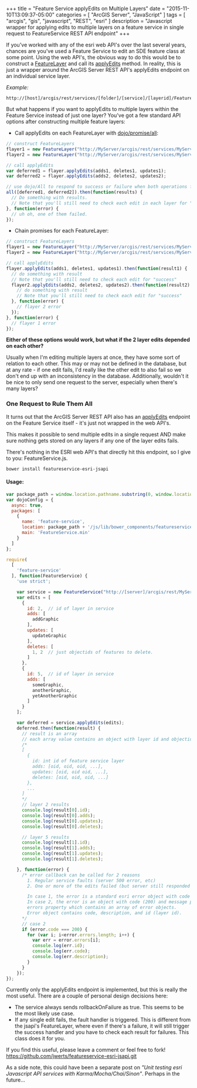 +++
title = "Feature Service applyEdits on Multiple Layers"
date = "2015-11-10T13:09:37-05:00"
categories = [
  "ArcGIS Server", "JavaScript"
]
tags = [
  "arcgis",
  "gis",
  "javascript",
  "REST",
  "esri"
]
description = "Javascript wrapper for applying edits to multiple layers on a feature service in single request to FeatureService REST API endpoint"
+++

If you've worked with any of the esri web API's over the last several years, chances are you've used a Feature Service to edit an SDE feature class at some point.  Using the web API's, the obvious way to do this would be to construct a <a href="https://developers.arcgis.com/javascript/jsapi/featurelayer-amd.html">FeatureLayer</a> and call its <a href="https://developers.arcgis.com/javascript/jsapi/featurelayer-amd.html#applyedits">applyEdits</a> method.  In reality, this is just a wrapper around the ArcGIS Server REST API's applyEdits endpoint on an individual service layer.  

*Example:*

```
http://[host]/arcgis/rest/services/[folder]/[service]/[layerid]/FeatureServer/applyEdits
```

But what happens if you want to applyEdits to multiple layers within the Feature Service instead of just one layer?  You've got a few standard API options after constructing multiple feature layers:

- Call applyEdits on each FeatureLayer with <a href="https://dojotoolkit.org/api/?qs=1.10/dojo/promise/all">dojo/promise/all</a>:

```js
// construct FeatureLayers
flayer1 = new FeatureLayer("http://MyServer/arcgis/rest/services/MyServiceFolder/MyService/0");
flayer2 = new FeatureLayer("http://MyServer/arcgis/rest/services/MyServiceFolder/MyService/1");

// call applyEdits
var deferred1 = flayer.applyEdits(adds1, deletes1, updates1);
var deferred2 = flayer.applyEdits(adds2, deletes2, updates2);

// use dojo/All to respond to success or failure when both operations finish
all([deferred1, deferred2]).then(function(results) {
  // Do something with results.
  // Note that you'll still need to check each edit in each layer for "success"
}, function(error) {
  // uh oh, one of them failed.  
});
```

- Chain promises for each FeatureLayer:

```js
// construct FeatureLayers
flayer1 = new FeatureLayer("http://MyServer/arcgis/rest/services/MyServiceFolder/MyService/0");
flayer2 = new FeatureLayer("http://MyServer/arcgis/rest/services/MyServiceFolder/MyService/1");

// call applyEdits
flayer.applyEdits(adds1, deletes1, updates1).then(function(result1) {
  // do something with result
  // Note that you'll still need to check each edit for "success"
  flayer2.applyEdits(adds2, deletes2, updates2).then(function(result2) {
    // do something with result
    // Note that you'll still need to check each edit for "success"
  }, function(error) {
    // flayer 2 error
  });
}, function(error) {
  // flayer 1 error
});
```

**Either of these options would work, but what if the 2 layer edits depended on each other?**    

Usually when I'm editing multiple layers at once, they have some sort of relation to each other.  This may or may not be defined in the database, but at any rate - if one edit fails, I'd really like the other edit to also fail so we don't end up with an inconsistency in the database.  Additionally, wouldn't it be nice to only send one request to the server, especially when there's many layers?

### One Request to Rule Them All

It turns out that the ArcGIS Server REST API also has an <a href="http://resources.arcgis.com/en/help/rest/apiref/fsserviceedits.html">applyEdits</a> endpoint on the Feature Service itself - it's just not wrapped in the web API's.

This makes it possible to send multiple edits in a single request AND make sure nothing gets stored on any layers if any one of the layer edits fails.

There's nothing in the ESRI web API's that directly hit this endpoint, so I give to you: FeatureService.js.

```
bower install featureservice-esri-jsapi
```

#### Usage:

```js
var package_path = window.location.pathname.substring(0, window.location.pathname.lastIndexOf('/'));
var dojoConfig = {
  async: true,
  packages: [
    {
      name: 'feature-service',
      location: package_path + '/js/lib/bower_components/featureservice-esri-jsapi/dist',
      main: 'FeatureService.min'
    }
  ]
};

require(
  [
    'feature-service'
  ], function(FeatureService) {
    'use strict';

    var service = new FeatureService("http://[server]/arcgis/rest/MyService");
    var edits = [
      {
        id: 2,  // id of layer in service
        adds: [
          addGraphic
        ],
        updates: [
          updateGraphic
        ],
        deletes: [
          1, 2  // just objectids of features to delete.
        ]
      },
      {
        id: 5,  // id of layer in service
        adds: [
          someGraphic,
          anotherGraphic,
          yetAnotherGraphic
        ]
      }
    ];

    var deferred = service.applyEdits(edits);
    deferred.then(function(result) {
      // result is an array
      // each array value contains an object with layer id and objectids of successful edits:
      /*
      [
        {
          id: int id of feature service layer
          adds: [oid, oid, oid, ...],
          updates: [oid, oid oid, ...],
          deletes: [oid, oid, oid, ...]
        },
        ...
      ]
      */
      // layer 2 results
      console.log(result[0].id);
      console.log(result[0].adds);
      console.log(result[0].updates);
      console.log(result[0].deletes);

      // layer 5 results
      console.log(result[1].id);
      console.log(result[1].adds);
      console.log(result[1].updates);
      console.log(result[1].deletes);

    }, function(error) {
      /* error callback can be called for 2 reasons
        1. Regular service faults (server 500 error, etc)
        2. One or more of the edits failed (but server still responded with 200)

        In case 1, the error is a standard esri error object with code and message.
        In case 2, the error is an object with code (200) and message plus an additional
        errors property which contains an array of error objects.
        Error object contains code, description, and id (layer id).
      */
      // case 2
      if (error.code === 200) {
        for (var i; i<error.errors.length; i++) {
          var err = error.errors[i];
          console.log(err.id);
          console.log(err.code);
          console.log(err.description);
        }
      }
    });
});

```

Currently only the applyEdits endpoint is implemented, but this is really the most useful.  There are a couple of personal design decisions here:

- The service always sends rollbackOnFailure as true.  This seems to be the most likely use case.
- If any single edit fails, the fault handler is triggered.  This is different from the jsapi's FeatureLayer, where even if there's a failure, it will still trigger the success handler and you have to check each result for failures.  This class does it for you.

If you find this useful, please leave a comment or feel free to fork!    
https://github.com/jwerts/featureservice-esri-jsapi.git

As a side note, this could have been a separate post on _"Unit testing esri Javascript API services with Karma/Mocha/Chai/Sinon"_.  Perhaps in the future...
